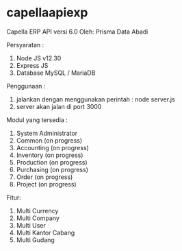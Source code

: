 # capellaapiexp
Capella ERP API versi 6.0
Oleh: Prisma Data Abadi

Persyaratan :
1. Node JS v12.30
2. Express JS
3. Database MySQL / MariaDB

Penggunaan : 
1. jalankan dengan menggunakan perintah : node server.js
2. server akan jalan di port 3000

Modul yang tersedia :
1. System Administrator
2. Common (on progress)
3. Accounting (on progress)
4. Inventory (on progress)
5. Production (on progress)
6. Purchasing (on progress)
7. Order (on progress)
8. Project (on progress)

Fitur:
1. Multi Currency
2. Multi Company
3. Multi User
4. Multi Kantor Cabang
5. Multi Gudang
